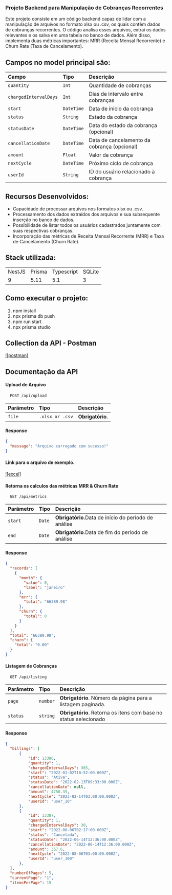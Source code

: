 ### Projeto Backend para Manipulação de Cobranças Recorrentes

Este projeto consiste em um código backend capaz de lidar com a manipulação de arquivos no formato xlsx ou .csv, os quais contêm dados de cobranças recorrentes. O código analisa esses arquivos, extrai os dados relevantes e os salva em uma tabela no banco de dados. Além disso, implementa duas métricas importantes: MRR (Receita Mensal Recorrente) e Churn Rate (Taxa de Cancelamento).

## Campos no model principal são:

| Campo               | Tipo      | Descrição                                   |
| :------------------ | :-------- | :------------------------------------------ |
| `quantity`          | `Int`     | Quantidade de cobranças                     |
| `chargedIntervalDays` | `Int`   | Dias de intervalo entre cobranças           |
| `start`             | `DateTime`| Data de início da cobrança                  |
| `status`            | `String`  | Estado da cobrança                          |
| `statusDate`        | `DateTime`| Data do estado da cobrança (opcional)       |
| `cancellationDate`  | `DateTime`| Data de cancelamento da cobrança (opcional) |
| `amount`            | `Float`   | Valor da cobrança                           |
| `nextCycle`         | `DateTime`| Próximo ciclo de cobrança                   |
| `userId`            | `String`  | ID do usuário relacionado à cobrança        |


## Recursos Desenvolvidos:

- Capacidade de processar arquivos nos formatos xlsx ou .csv.
- Processamento dos dados extraídos dos arquivos e sua subsequente inserção no banco de dados.
- Possibilidade de listar todos os usuários cadastrados juntamente com suas respectivas cobranças.
- Incorporação das métricas de Receita Mensal Recorrente (MRR) e Taxa de Cancelamento (Churn Rate).

## Stack utilizada:

<table>
  <tr>
    <td>NestJS</td>
    <td>Prisma</td>
    <td>Typescript</td>
    <td>SQLite</td>
  </tr>
  <tr>
    <td>9</td>
    <td>5.11</td>
    <td>5.1</td>
    <td>3</td>
  </tr>
</table>

## Como executar o projeto:

1) npm install
2) npx prisma db push
3) npm run start
3) npx prisma studio

## Collection da API - Postman

[![postman]](https://github.com/buenomoreto/Teste-backend-copybase/blob/main/collection/teste-copybase.postman_collection.json)

## Documentação da API

#### Upload de Arquivo

```http
  POST /api/upload
```

| Parâmetro   | Tipo            | Descrição                           |
| :---------- | :-------------- | :---------------------------------- |
| `file`      | `.xlsx or .csv` | **Obrigatório**.    |

#### Response
```JSON
{
  "message": "Arquivo carregado com sucesso!"
}
```
#### Link para o arquivo de exemplo.
[![excel]](https://github.com/buenomoreto/Teste-backend-copybase/blob/main/mock/billings.xlsx/)

#### Retorna os calculos das métricas MRR & Churn Rate

```http
  GET /api/metrics
```

| Parâmetro   | Tipo       | Descrição                                   |
| :---------- | :--------- | :------------------------------------------ |
| `start`     | `Date`     | **Obrigatório**.Data de início do período de análise|
| `end`       | `Date`     | **Obrigatório**.Data de fim do período de análise   |

#### Response

```JSON
{
  "records": [
    {
      "month": {
        "value": 0,
        "label": "janeiro"
      },
      "mrr": {
        "total": "66389.98"
      },
      "churn": {
        "total": 0
      }
    }
  ],
  "total": "66389.98",
  "churn": {
    "total": "0.00"
  }
}
```

#### Listagem de Cobranças

```http
  GET /api/listing
```

| Parâmetro   | Tipo       | Descrição                                   |
| :---------- | :--------- | :------------------------------------------ |
| `page`      | `number`     | **Obrigatório**. Número da página para a listagem paginada. |
| `status`    | `string`     | **Obrigatório**. Retorna os itens com base no status selecionado |

#### Response
```JSON
{
  "billings": [
      {
          "id": 13386,
          "quantity": 1,
          "chargedIntervalDays": 365,
          "start": "2022-01-02T10:52:00.000Z",
          "status": "Ativa",
          "statusDate": "2022-02-13T09:33:00.000Z",
          "cancellationDate": null,
          "amount": 4750.35,
          "nextCycle": "2023-02-14T03:00:00.000Z",
          "userId": "user_10"
      },
      {
          "id": 13387,
          "quantity": 1,
          "chargedIntervalDays": 30,
          "start": "2022-08-06T02:17:00.000Z",
          "status": "Cancelada",
          "statusDate": "2022-06-14T12:36:00.000Z",
          "cancellationDate": "2022-06-14T12:36:00.000Z",
          "amount": 367.6,
          "nextCycle": "2022-08-06T03:00:00.000Z",
          "userId": "user_100"
      },
  ],
  "numberOfPages": 5,
  "currentPage": "1",
  "itemsPerPage": 15
}


